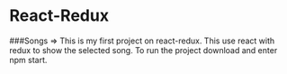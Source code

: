 # React-Redux


###Songs => This is my first project on react-redux. This use react with redux to show the selected song.
             To run the project download and enter npm start.

